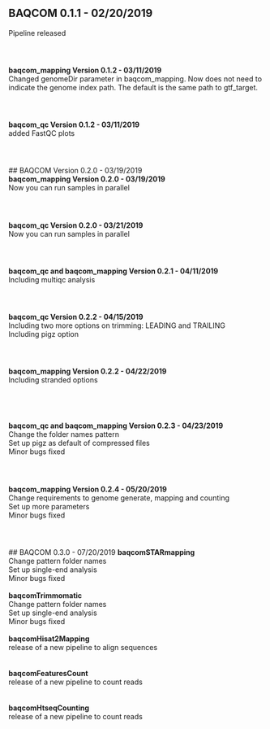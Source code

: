 ##  BAQCOM 0.1.1 - 02/20/2019 </b><br>
  Pipeline released<br><br>
  <h1></h1>
<b> baqcom_mapping Version 0.1.2 - 03/11/2019 </b><br>
  Changed genomeDir parameter in baqcom_mapping. Now does not need to indicate the genome index path. The default is the same path to gtf_target.<br><br>
 <h1></h1>
<b> baqcom_qc Version 0.1.2 - 03/11/2019 </b><br>
  added FastQC plots<br><br>
<h1></h1>
<h1></h1>
##  BAQCOM Version 0.2.0 - 03/19/2019 </b><br>
<b> baqcom_mapping Version 0.2.0 - 03/19/2019 </b><br>
  Now you can run samples in parallel <br><br>
<h1></h1>
<b> baqcom_qc Version 0.2.0 - 03/21/2019 </b><br>
  Now you can run samples in parallel <br><br>
<h1></h1>
<b> baqcom_qc and baqcom_mapping Version 0.2.1 - 04/11/2019 </b><br>
  Including multiqc analysis <br><br>
<h1></h1>
<b> baqcom_qc Version 0.2.2 - 04/15/2019 </b><br>
  Including two more options on trimming: LEADING and TRAILING <br>
  Including pigz option<br><br>
<h1></h1>
<b> baqcom_mapping Version 0.2.2 - 04/22/2019 </b><br>
  Including stranded options <br>
  <br><br>
<h1></h1>
<b> baqcom_qc and baqcom_mapping Version 0.2.3 - 04/23/2019 </b><br>
  Change the folder names pattern<br>
  Set up pigz as default of compressed files<br>
  Minor bugs fixed
  <br><br>
<h1></h1>
<b> baqcom_mapping Version 0.2.4 - 05/20/2019 </b><br>
  Change requirements to genome generate, mapping and counting<br>
  Set up more parameters<br>
  Minor bugs fixed
  <br><br>
<h1></h1>
<h1></h1>
##  BAQCOM 0.3.0 - 07/20/2019
<b> baqcomSTARmapping </b><br>
  Change pattern folder names<br>
  Set up single-end analysis<br>
  Minor bugs fixed
  <br><br>
<b> baqcomTrimmomatic </b><br>
  Change pattern folder names<br>
  Set up single-end analysis<br>
  Minor bugs fixed
  <br><br>
<b> baqcomHisat2Mapping </b><br>
  release of a new pipeline to align sequences<br>
  <br><br>
<b> baqcomFeaturesCount </b><br>
  release of a new pipeline to count reads<br> 
  <br><br>
  <b> baqcomHtseqCounting </b><br>
  release of a new pipeline to count reads<br> 
  <br><br>
